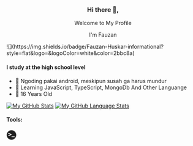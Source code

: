 <div align="center">
<h3>Hi there 👋,</h3>
<p>Welcome to My Profile</p>
<p> I'm Fauzan </p>
</div>
![](https://img.shields.io/badge/Fauzan-Huskar-informational?style=flat&logo=<LOGO_NAME>&logoColor=white&color=2bbc8a)



#### I study at the high school level
- 🔭 Ngoding pakai android, meskipun susah ga harus mundur
- 🌱 Learning JavaScript, TypeScript, MongoDb And Other Languange
- 👯 16 Years Old


[![My GitHub Stats](https://github-readme-stats.vercel.app/api/?username=Fau-Zan&count_private=true&theme=tokyonight&showicons=true)]()
[![My GitHub Language Stats](https://github-readme-stats.vercel.app/api/top-langs/?username=Fau-Zan&langs_count=5&theme=tokyonight)]()

#### Tools:
<img align="left" alt="Terminal" width="26px" src="https://raw.githubusercontent.com/github/explore/80688e429a7d4ef2fca1e82350fe8e3517d3494d/topics/terminal/terminal.png" />

